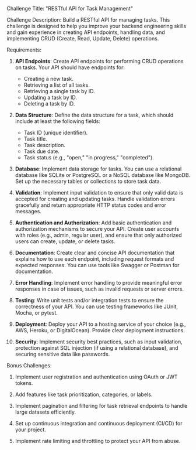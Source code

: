 Challenge Title: "RESTful API for Task Management"

Challenge Description:
Build a RESTful API for managing tasks. This challenge is designed to help you improve your backend engineering skills and gain experience in creating API endpoints, handling data, and implementing CRUD (Create, Read, Update, Delete) operations.

Requirements:

1. **API Endpoints**: Create API endpoints for performing CRUD operations on tasks. Your API should have endpoints for:
   - Creating a new task.
   - Retrieving a list of all tasks.
   - Retrieving a single task by ID.
   - Updating a task by ID.
   - Deleting a task by ID.

2. **Data Structure**: Define the data structure for a task, which should include at least the following fields:
   - Task ID (unique identifier).
   - Task title.
   - Task description.
   - Task due date.
   - Task status (e.g., "open," "in progress," "completed").

3. **Database**: Implement data storage for tasks. You can use a relational database like SQLite or PostgreSQL or a NoSQL database like MongoDB. Set up the necessary tables or collections to store task data.

4. **Validation**: Implement input validation to ensure that only valid data is accepted for creating and updating tasks. Handle validation errors gracefully and return appropriate HTTP status codes and error messages.

5. **Authentication and Authorization**: Add basic authentication and authorization mechanisms to secure your API. Create user accounts with roles (e.g., admin, regular user), and ensure that only authorized users can create, update, or delete tasks.

6. **Documentation**: Create clear and concise API documentation that explains how to use each endpoint, including request formats and expected responses. You can use tools like Swagger or Postman for documentation.

7. **Error Handling**: Implement error handling to provide meaningful error responses in case of issues, such as invalid requests or server errors.

8. **Testing**: Write unit tests and/or integration tests to ensure the correctness of your API. You can use testing frameworks like JUnit, Mocha, or pytest.

9. **Deployment**: Deploy your API to a hosting service of your choice (e.g., AWS, Heroku, or DigitalOcean). Provide clear deployment instructions.

10. **Security**: Implement security best practices, such as input validation, protection against SQL injection (if using a relational database), and securing sensitive data like passwords.

Bonus Challenges:
1. Implement user registration and authentication using OAuth or JWT tokens.

2. Add features like task prioritization, categories, or labels.

3. Implement pagination and filtering for task retrieval endpoints to handle large datasets efficiently.

4. Set up continuous integration and continuous deployment (CI/CD) for your project.

5. Implement rate limiting and throttling to protect your API from abuse.
